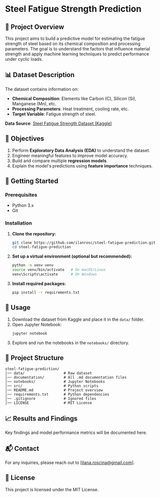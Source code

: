 # Steel Fatigue Strength Prediction

## 📝 Project Overview
This project aims to build a predictive model for estimating the fatigue strength of steel based on its chemical composition and processing parameters. The goal is to understand the factors that influence material strength and apply machine learning techniques to predict performance under cyclic loads.

## 📊 Dataset Description
The dataset contains information on:
- **Chemical Composition**: Elements like Carbon (C), Silicon (Si), Manganese (Mn), etc.
- **Processing Parameters**: Heat treatment, cooling rate, etc.
- **Target Variable**: Fatigue strength of steel.

**Data Source**: [Steel Fatigue Strength Dataset (Kaggle)](https://www.kaggle.com/datasets/chaozhuang/steel-fatigue-strength-prediction/data)

## 🎯 Objectives
1. Perform **Exploratory Data Analysis (EDA)** to understand the dataset.
2. Engineer meaningful features to improve model accuracy.
3. Build and compare multiple **regression models**.
4. Explain the model's predictions using **feature importance** techniques.

## 🚀 Getting Started

### Prerequisites
- Python 3.x
- Git

### Installation
1. **Clone the repository:**
   ```bash
   git clone https://github.com/ilanrosc/steel-fatigue-prediction.git
   cd steel-fatigue-prediction
   ```

2. **Set up a virtual environment (optional but recommended):**
   ```bash
   python -m venv venv
   source venv/bin/activate   # On macOS/Linux
   venv\Scripts\activate      # On Windows
   ```

3. **Install required packages:**
   ```bash
   pip install -r requirements.txt
   ```

## 📂 Usage

1. Download the dataset from Kaggle and place it in the `data/` folder.
2. Open Jupyter Notebook:
   ```bash
   jupyter notebook
   ```
3. Explore and run the notebooks in the `notebooks/` directory.

## 📝 Project Structure
```
steel-fatigue-prediction/
│── data/                  # Raw dataset
│── documentation/         # All .md documentation files
│── notebooks/             # Jupyter Notebooks
│── src/                   # Python scripts
│── README.md              # Project overview
│── requirements.txt       # Python dependencies
│── .gitignore             # Ignored files
│── LICENSE                # MIT License
```

## 📈 Results and Findings
Key findings and model performance metrics will be documented here.

## 📬 Contact
For any inquiries, please reach out to [ilana.roscina@gmail.com].

## 📝 License
This project is licensed under the MIT License.

